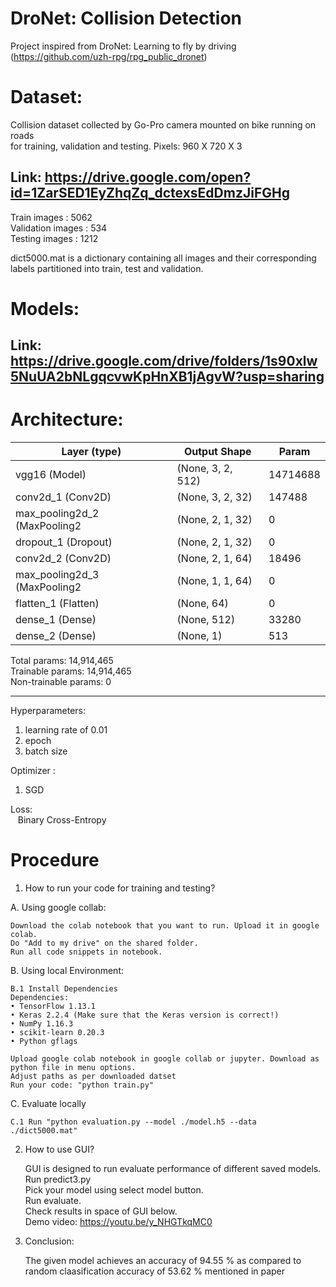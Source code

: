 # DroNet: Collision Detection

Project inspired from DroNet: Learning to fly by driving (https://github.com/uzh-rpg/rpg_public_dronet)

# Dataset:
Collision dataset collected by Go-Pro camera mounted on bike running on roads\
for training, validation and testing. Pixels: 960 X 720 X 3

## Link: https://drive.google.com/open?id=1ZarSED1EyZhqZq_dctexsEdDmzJiFGHg

Train images :      5062\
Validation images : 534\
Testing images :    1212

dict5000.mat is a dictionary containing all images and their corresponding labels partitioned into train, test and validation.

# Models:
## Link: https://drive.google.com/drive/folders/1s90xlw5NuUA2bNLgqcvwKpHnXB1jAgvW?usp=sharing

# Architecture:

|Layer (type)|Output Shape|Param|
|------------|------------|-----|
|vgg16 (Model)|(None, 3, 2, 512)|14714688|
|conv2d_1 (Conv2D)|(None, 3, 2, 32)|147488|
|max_pooling2d_2 (MaxPooling2|(None, 2, 1, 32)|0|
|dropout_1 (Dropout)|(None, 2, 1, 32)|0|         
|conv2d_2 (Conv2D)|(None, 2, 1, 64)|18496|
|max_pooling2d_3 (MaxPooling2|(None, 1, 1, 64)|0|    
|flatten_1 (Flatten)|(None, 64)|0|
|dense_1 (Dense)|(None, 512)|33280|
|dense_2 (Dense)|(None, 1)|513|   


Total params: 14,914,465\
Trainable params: 14,914,465\
Non-trainable params: 0
_________________________________________________________________

Hyperparameters:
1. learning rate of 0.01
2. epoch
3. batch size

Optimizer :
1. SGD

Loss:\
&nbsp;&nbsp;&nbsp;Binary Cross-Entropy

# Procedure

1. How to run your code for training and testing?

A. Using google collab:

    Download the colab notebook that you want to run. Upload it in google colab.
    Do "Add to my drive" on the shared folder.
    Run all code snippets in notebook.
    
B. Using local Environment:

    B.1 Install Dependencies
    Dependencies:
    • TensorFlow 1.13.1
    • Keras 2.2.4 (Make sure that the Keras version is correct!)
    • NumPy 1.16.3
    • scikit-learn 0.20.3
    • Python gflags
    
    Upload google colab notebook in google collab or jupyter. Download as python file in menu options.
    Adjust paths as per downloaded datset
    Run your code: "python train.py"
    
C. Evaluate locally
   
    C.1 Run "python evaluation.py --model ./model.h5 --data ./dict5000.mat"

2. How to use GUI?

    GUI is designed to run evaluate performance of different saved models.\
    Run predict3.py\
    Pick your model using select model button.\
    Run evaluate.\
    Check results in space of GUI below.\
    Demo video: https://youtu.be/y_NHGTkqMC0

3. Conclusion:
   
   The given model achieves an accuracy of 94.55 % as compared to random claasification accuracy of 53.62 % mentioned in paper
